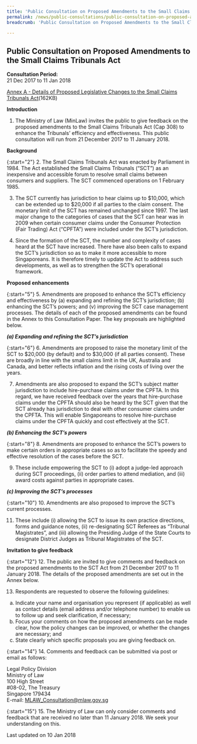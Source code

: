 ```yaml
---
title: 'Public Consultation on Proposed Amendments to the Small Claims Tribunals Act'
permalink: /news/public-consultations/public-consultation-on-proposed-amendments-to-the-small-claims-t/
breadcrumb: 'Public Consultation on Proposed Amendments to the Small Claims Tribunals Act'

---
```



Public Consultation on Proposed Amendments to the Small Claims Tribunals Act
---

**Consultation Period:**  
21 Dec 2017 to 11 Jan 2018

[Annex A - Details of Proposed Legislative Changes to the Small Claims Tribunals Act](/files/Details_of_Proposed_Legislative_Changes_to_the_Small_Claims_Tribunals_Act.pdf)(162KB)

<b>Introduction</b>

 1. The Ministry of Law (MinLaw) invites the public to give feedback on the proposed amendments to the Small Claims Tribunals Act (Cap 308) to enhance the Tribunals’ efficiency and effectiveness.  This public consultation will run from 21 December 2017 to 11 January 2018.

<b>Background</b>

{:start="2"}
 2. The Small Claims Tribunals Act was enacted by Parliament in 1984.  The Act established the Small Claims Tribunals (“SCT”) as an inexpensive and accessible forum to resolve small claims between consumers and suppliers.  The SCT commenced operations on 1 February 1985.

 3. The SCT currently has jurisdiction to hear claims up to $10,000, which can be extended up to $20,000 if all parties to the claim consent.  The monetary limit of the SCT has remained unchanged since 1997.  The last major change to the categories of cases that the SCT can hear was in 2009 when certain consumer claims under the Consumer Protection (Fair Trading) Act (“CPFTA”) were included under the SCT’s jurisdiction.

 4. Since the formation of the SCT, the number and complexity of cases heard at the SCT have increased. There have also been calls to expand the SCT’s jurisdiction so as to make it more accessible to more Singaporeans.  It is therefore timely to update the Act to address such developments, as well as to strengthen the SCT’s operational framework.

<b>Proposed enhancements</b>

{:start="5"}
 5. Amendments are proposed to enhance the SCT’s efficiency and effectiveness by (a) expanding and refining the SCT’s jurisdiction; (b) enhancing the SCT’s powers; and (v) improving the SCT case management processes. The details of each of the proposed amendments can be found in the Annex to this Consultation Paper.  The key proposals are highlighted below.

<b><i>(a) Expanding and refining the SCT’s jurisdiction</i></b>

{:start="6"}
 6. Amendments are proposed to raise the monetary limit of the SCT to $20,000 (by default) and to $30,000 (if all parties consent).  These are broadly in line with the small claims limit in the UK, Australia and Canada, and better reflects inflation and the rising costs of living over the years.

 7. Amendments are also proposed to expand the SCT’s subject matter jurisdiction to include hire-purchase claims under the CPFTA.  In this regard, we have received feedback over the years that hire-purchase claims under the CPFTA should also be heard by the SCT given that the SCT already has jurisdiction to deal with other consumer claims under the CPFTA.  This will enable Singaporeans to resolve hire-purchase claims under the CPFTA quickly and cost effectively at the SCT.

<b><i>(b) Enhancing the SCT’s powers</i></b>

{:start="8"}
8. Amendments are proposed to enhance the SCT’s powers to make certain orders in appropriate cases so as to facilitate the speedy and effective resolution of the cases before the SCT.

9. These include empowering the SCT to (i) adopt a judge-led approach during SCT proceedings, (ii) order parties to attend mediation, and (iii) award costs against parties in appropriate cases.  

<b><i>(c) Improving the SCT’s processes</i></b>

{:start="10"}
10. Amendments are also proposed to improve the SCT’s current processes.

11. These include (i) allowing the SCT to issue its own practice directions, forms and guidance notes, (ii) re-designating SCT Referees as “Tribunal Magistrates”, and (iii) allowing the Presiding Judge of the State Courts to designate District Judges as Tribunal Magistrates of the SCT.

<b>Invitation to give feedback</b>

{:start="12"}
12. The public are invited to give comments and feedback on the proposed amendments to the SCT Act from 21 December 2017 to 11 January 2018.  The details of the proposed amendments are set out in the Annex below.

13. Respondents are requested to observe the following guidelines:

<ol style="list-style-type: lower-alpha">
<li>Indicate your name and organisation you represent (if applicable) as well as contact details (email address and/or telephone number) to enable us to follow up and seek clarification, if necessary;</li>
<li>Focus your comments on how the proposed amendments can be made clear, how the policy changes can be improved, or whether the changes are necessary; and</li>
<li>State clearly which specific proposals you are giving feedback on.</li>
</ol>
  
{:start="14"}
14. Comments and feedback can be submitted via post or email as follows:

<p class="address-centered">
Legal Policy Division<br>
Ministry of Law<br>
100 High Street<br>
#08-02, The Treasury<br>
Singapore 179434<br>
E-mail: <a href="mailto:MLAW_Consultation@mlaw.gov.sg">MLAW_Consultation@mlaw.gov.sg</a>
</p>

{:start="15"}
15. The Ministry of Law can only consider comments and feedback that are received no later than 11 January 2018.  We seek your understanding on this.

<p class="right-side-updated">Last updated on 10 Jan 2018</p>
